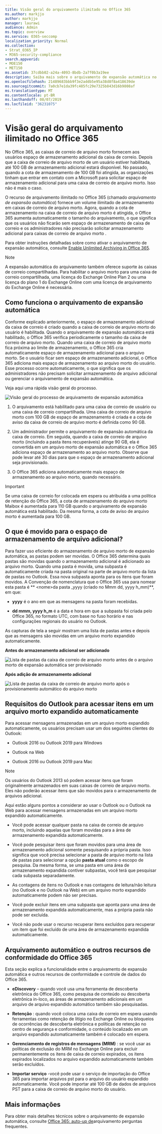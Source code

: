 ```yaml
---
title: Visão geral do arquivamento ilimitado no Office 365
ms.author: markjjo
author: markjjo
manager: laurawi
audience: Admin
ms.topic: overview
ms.service: O365-seccomp
localization_priority: Normal
ms.collection:
- Strat_O365_IP
- M365-security-compliance
search.appverid:
- MOE150
- MET150
ms.assetid: 37cdbb02-a24a-4093-8bdb-2a7f0b3a19ee
description: Saiba mais sobre o arquivamento de expansão automática no Office 365, que fornece armazenamento de arquivo ilimitado para caixas de correio do Exchange Online.
ms.openlocfilehash: 21489683bbb9f3e2addb5e95a38d8f8a418639de
ms.sourcegitcommit: 7a0cb7e1da39fc485fc29e7325b843d16b9808af
ms.translationtype: MT
ms.contentlocale: pt-BR
ms.lasthandoff: 08/07/2019
ms.locfileid: "36231075"
---
```

# <a name="overview-of-unlimited-archiving-in-office-365"></a>Visão geral do arquivamento ilimitado no Office 365

No Office 365, as caixas de correio de arquivo morto fornecem aos usuários espaço de armazenamento adicional da caixa de correio. Depois que a caixa de correio de arquivo morto de um usuário estiver habilitada, até 100 GB de armazenamento adicional estará disponível. No passado, quando a cota de armazenamento de 100 GB foi atingida, as organizações tinham que entrar em contato com a Microsoft para solicitar espaço de armazenamento adicional para uma caixa de correio de arquivo morto. Isso não é mais o caso.

O recurso de arquivamento ilimitado no Office 365 (chamado *arquivamento de expansão automática*) fornece um volume ilimitado de armazenamento em caixas de correio de arquivo morto. Agora, quando a cota de armazenamento na caixa de correio de arquivo morto é atingida, o Office 365 aumenta automaticamente o tamanho do arquivamento, o que significa que os usuários não ficarão sem espaço de armazenamento de caixa de correio e os administradores não precisarão solicitar armazenamento adicional para caixas de correio de arquivo morto .
  
Para obter instruções detalhadas sobre como ativar o arquivamento de expansão automática, consulte [Enable Unlimited Archiving in Office 365](enable-unlimited-archiving.md).
  
> [!NOTE]
> A expansão automática do arquivamento também oferece suporte às caixas de correio compartilhadas. Para habilitar o arquivo morto para uma caixa de correio compartilhada, uma licença do Exchange Online Plan 2 ou uma licença do plano 1 do Exchange Online com uma licença de arquivamento do Exchange Online é necessária. 
  
## <a name="how-auto-expanding-archiving-works"></a>Como funciona o arquivamento de expansão automática

Conforme explicado anteriormente, o espaço de armazenamento adicional da caixa de correio é criado quando a caixa de correio de arquivo morto do usuário é habilitada. Quando o arquivamento de expansão automática está habilitado, o Office 365 verifica periodicamente o tamanho da caixa de correio de arquivo morto. Quando uma caixa de correio de arquivo morto fica próxima ao limite de armazenamento, o Office 365 cria automaticamente espaço de armazenamento adicional para o arquivo morto. Se o usuário ficar sem espaço de armazenamento adicional, o Office 365 adiciona mais espaço de armazenamento ao arquivo morto do usuário. Esse processo ocorre automaticamente, o que significa que os administradores não precisam solicitar armazenamento de arquivo adicional ou gerenciar o arquivamento de expansão automática. 
  
Veja aqui uma rápida visão geral do processo.
  
![Visão geral do processo de arquivamento de expansão automática](media/74355385-d990-44fe-8a87-6c3639d1f63f.png)
  
1. O arquivamento está habilitado para uma caixa de correio de usuário ou uma caixa de correio compartilhada. Uma caixa de correio de arquivo morto com 100 GB de espaço de armazenamento é criada e a cota de aviso da caixa de correio de arquivo morto é definida como 90 GB.
    
2. Um administrador permite o arquivamento de expansão automática da caixa de correio. Em seguida, quando a caixa de correio de arquivo morto (incluindo a pasta itens recuperáveis) atinge 90 GB, ela é convertida em um arquivo morto de expansão automática e o Office 365 adiciona espaço de armazenamento ao arquivo morto. Observe que pode levar até 30 dias para que o espaço de armazenamento adicional seja provisionado.
    
3. O Office 365 adiciona automaticamente mais espaço de armazenamento ao arquivo morto, quando necessário.
  
> [!IMPORTANT]
> Se uma caixa de correio for colocada em espera ou atribuída a uma política de retenção do Office 365, a cota de armazenamento do arquivo morto Maibox é aumentada para 110 GB quando o arquivamento de expansão automática está habilitado. Da mesma forma, a cota de aviso de arquivo morto é aumentada para 100 GB.

## <a name="what-gets-moved-to-the-additional-archive-storage-space"></a>O que é movido para o espaço de armazenamento de arquivo adicional?

Para fazer uso eficiente do armazenamento de arquivo morto de expansão automática, as pastas podem ser movidas. O Office 365 determina quais pastas são movidas quando o armazenamento adicional é adicionado ao arquivo morto. Quando uma pasta é movida, uma subpasta é automaticamente criada na pasta original na parte de arquivo morto da lista de pastas no Outlook. Essa nova subpasta aponta para os itens que foram movidos. A Convenção de nomenclatura que o Office 365 usa para nomear esta pasta é ** \<nome\>da pasta _yyyy (criado no Mmm dd, yyyy h_mm)**, em que: 
  
- **yyyy** é o ano em que as mensagens na pasta foram recebidas. 
    
- **dd mmm, yyyy h_m** é a data e hora em que a subpasta foi criada pelo Office 365, no formato UTC, com base no fuso horário e nas configurações regionais do usuário no Outlook. 
    
As capturas de tela a seguir mostram uma lista de pastas antes e depois que as mensagens são movidas em um arquivo morto expandido automaticamente.
  
 **Antes do armazenamento adicional ser adicionado**
  
![Lista de pastas da caixa de correio de arquivo morto antes de o arquivo morto de expansão automática ser provisionado](media/5d6d6420-e562-4912-aaab-1c111762b3f6.png)
  
 **Após adição de armazenamento adicional**
  
![Lista de pastas da caixa de correio de arquivo morto após o provisionamento automático do arquivo morto](media/c03c5f51-23fa-4fc2-b887-7e7e5cce30da.png)
  
## <a name="outlook-requirements-for-accessing-items-in-an-auto-expanded-archive"></a>Requisitos do Outlook para acessar itens em um arquivo morto expandido automaticamente

Para acessar mensagens armazenadas em um arquivo morto expandido automaticamente, os usuários precisam usar um dos seguintes clientes do Outlook:
  
- Outlook 2016 ou Outlook 2019 para Windows
    
- Outlook na Web 
    
- Outlook 2016 ou Outlook 2019 para Mac 
    
> [!NOTE]
> Os usuários do Outlook 2013 só podem acessar itens que foram originalmente armazenados em suas caixas de correio de arquivo morto. Eles não poderão acessar itens que são movidos para o armazenamento de arquivos adicional. 
  
Aqui estão alguns pontos a considerar ao usar o Outlook ou o Outlook na Web para acessar mensagens armazenadas em um arquivo morto expandido automaticamente.
  
- Você pode acessar qualquer pasta na caixa de correio de arquivo morto, incluindo aquelas que foram movidas para a área de armazenamento expandida automaticamente.
    
- Você pode pesquisar itens que foram movidos para uma área de armazenamento adicional somente pesquisando a própria pasta. Isso significa que você precisa selecionar a pasta de arquivo morto na lista de pastas para selecionar a opção **pasta atual** como o escopo de pesquisa. Da mesma forma, se uma pasta em uma área de armazenamento expandida contiver subpastas, você terá que pesquisar cada subpasta separadamente. 
    
- As contagens de itens no Outlook e nas contagens de leitura/não leitura (no Outlook e no Outlook na Web) em um arquivo morto expandido automaticamente podem não ser precisas.
    
- Você pode excluir itens em uma subpasta que aponta para uma área de armazenamento expandida automaticamente, mas a própria pasta não pode ser excluída.
    
- Você não pode usar o recurso recuperar itens excluídos para recuperar um item que foi excluído de uma área de armazenamento expandida automaticamente.
  
## <a name="auto-expanding-archiving-and-other-office-365-compliance-features"></a>Arquivamento automático e outros recursos de conformidade do Office 365

Esta seção explica a funcionalidade entre o arquivamento de expansão automática e outros recursos de conformidade e controle de dados do Office 365.
  
- **eDiscovery** – quando você usa uma ferramenta de descoberta eletrônica do Office 365, como pesquisa de conteúdo ou descoberta eletrônica in-loco, as áreas de armazenamento adicionais em um arquivo de arquivo expandido automático também são pesquisadas.
    
- **Retenção** : quando você coloca uma caixa de correio em espera usando ferramentas como retenção de litígio no Exchange Online ou bloqueios de ocorrências de descoberta eletrônica e políticas de retenção no centro de segurança e conformidade, o conteúdo localizado em um arquivo expandido automaticamente também é colocado em espera.
    
- **Gerenciamento de registros de mensagens (MRM)** : se você usar as políticas de exclusão do MRM no Exchange Online para excluir permanentemente os itens de caixa de correio expirados, os itens expirados localizados no arquivo expandido automaticamente também serão excluídos.
    
- **Importar serviço** -você pode usar o serviço de importação do Office 365 para importar arquivos pst para o arquivo do usuário expandido automaticamente. Você pode importar até 100 GB de dados de arquivos PST para a caixa de correio de arquivo morto do usuário. 

## <a name="more-information"></a>Mais informações

Para obter mais detalhes técnicos sobre o arquivamento de expansão automática, consulte [Office 365: auto-up de](https://blogs.technet.microsoft.com/exchange/2018/04/09/office-365-auto-expanding-archives-faq/)arquivamento perguntas frequentes.